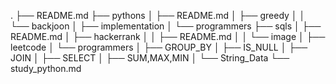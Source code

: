 .
├── README.md
├── pythons
│   ├── README.md
│   ├── greedy
│   │   └── backjoon
│   ├── implementation
│   └── programmers
├── sqls
│   ├── README.md
│   ├── hackerrank
│   │   ├── README.md
│   │   └── image
│   ├── leetcode
│   └── programmers
│       ├── GROUP_BY
│       ├── IS_NULL
│       ├── JOIN
│       ├── SELECT
│       ├── SUM,MAX,MIN
│       └── String_Data
└── study_python.md
